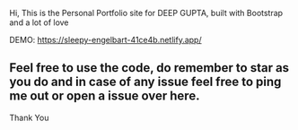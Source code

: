 Hi, This is the Personal Portfolio site for DEEP GUPTA, built with Bootstrap and a lot of love

DEMO: https://sleepy-engelbart-41ce4b.netlify.app/

## Feel free to use the code, do remember to star as you do and in case of any issue feel free to ping me out or open a issue over here.


Thank You
